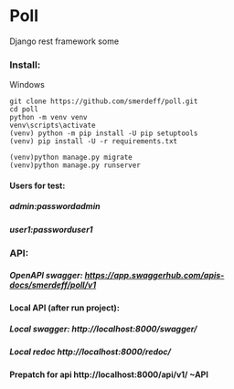 # Poll
Django rest framework some

### Install:
Windows
```
git clone https://github.com/smerdeff/poll.git
cd poll
python -m venv venv
venv\scripts\activate
(venv) python -m pip install -U pip setuptools
(venv) pip install -U -r requirements.txt

(venv)python manage.py migrate
(venv)python manage.py runserver
```
#### Users for test:
##### admin:passwordadmin
##### user1:passworduser1

### API:
##### OpenAPI swagger: https://app.swaggerhub.com/apis-docs/smerdeff/poll/v1

#### Local API (after run project):
##### Local swagger: http://localhost:8000/swagger/
##### Local redoc http://localhost:8000/redoc/

#### Prepatch for api http://localhost:8000/api/v1/ ~API




